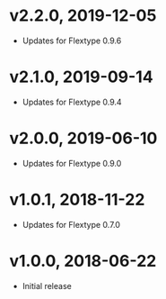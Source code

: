 # v2.2.0, 2019-12-05
* Updates for Flextype 0.9.6

# v2.1.0, 2019-09-14
* Updates for Flextype 0.9.4

# v2.0.0, 2019-06-10
* Updates for Flextype 0.9.0

# v1.0.1, 2018-11-22
* Updates for Flextype 0.7.0

# v1.0.0, 2018-06-22
* Initial release
